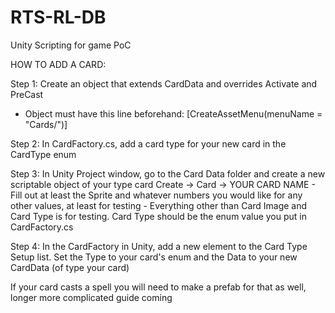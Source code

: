 # RTS-RL-DB
Unity Scripting for game PoC

HOW TO ADD A CARD:

Step 1: Create an object that extends CardData and overrides Activate and PreCast
 - Object must have this line beforehand: [CreateAssetMenu(menuName = "Cards/<YOUR CARD NAME>")]

Step 2: In CardFactory.cs, add a card type for your new card in the CardType enum

Step 3: In Unity Project window, go to the Card Data folder and create a new scriptable object of your type card
Create -> Card -> YOUR CARD NAME
    - Fill out at least the Sprite and whatever numbers you would like for any other values, at least for testing
    - Everything other than Card Image and Card Type is for testing. Card Type should be the enum value you put in CardFactory.cs

Step 4: In the CardFactory in Unity, add a new element to the Card Type Setup list. Set the Type to your card's enum and the Data to your new CardData (of type your card)

If your card casts a spell you will need to make a prefab for that as well, longer more complicated guide coming